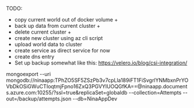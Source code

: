 TODO:
* copy current world out of docker volume +
* back up data from current cluster +
* delete current cluster +
* create new cluster using az cli script
* upload world data to cluster
* create service as direct service for now
* create dns entry
* Set up backup somewhat like this: https://velero.io/blog/csi-integration/

mongoexport --uri mongodb://ninaapp:TPhZO5SF5ZSzPb3v7cpLla189iFT1FiSvgrlYNMbxnPrYOVbDkOSiGWuCTIoqtmjFpno16ZxQ3PGVYlUOQGfKA==@ninaapp.documents.azure.com:10255/?ssl=true&replicaSet=globaldb --collection=Attempts --out=/backup/attempts.json --db=NinaAppDev